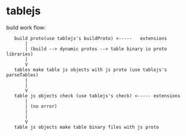 # tablejs

build work flow:


       build proto(use tablejs's buildProto) <-----   extensions
           |
           | (build --> dynamic protos --> table binary io proto libraries)
           |
           V
       tables make table js objects with js proto (use tablejs's parseTables)
           |
           |
           V
       table js objects check (use tablejs's check) <----- extensions
           |
           | (no error)
           |
           |
           V
       table js objects make table binary files with js proto

